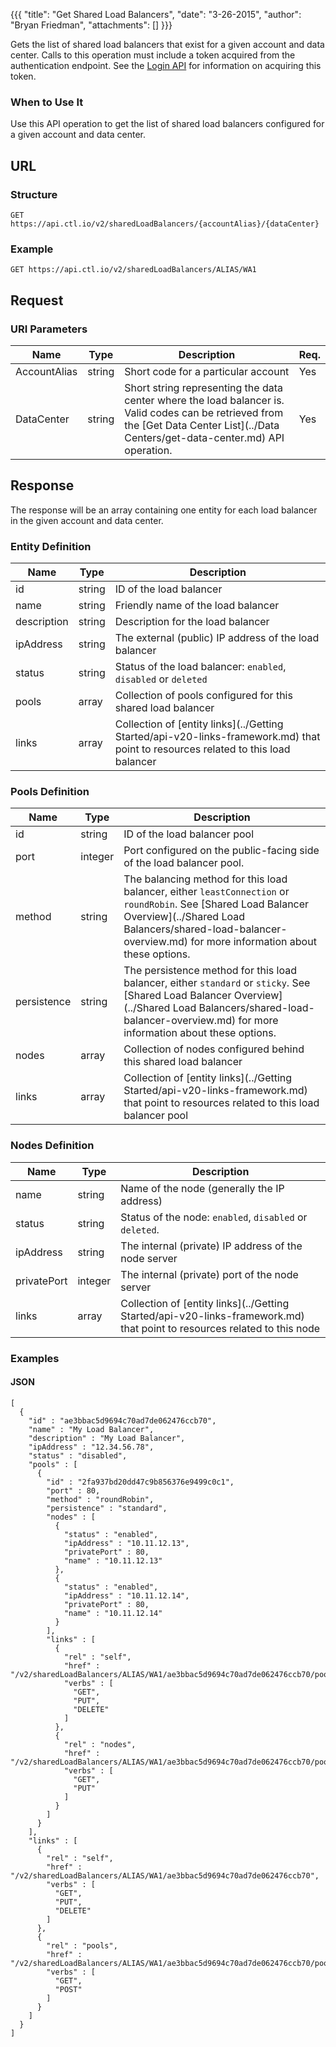 {{{
  "title": "Get Shared Load Balancers",
  "date": "3-26-2015",
  "author": "Bryan Friedman",
  "attachments": []
}}}

Gets the list of shared load balancers that exist for a given account and data center. Calls to this operation must include a token acquired from the authentication endpoint. See the [Login API](../Authentication/login.md) for information on acquiring this token.

### When to Use It

Use this API operation to get the list of shared load balancers configured for a given account and data center.

## URL

### Structure

    GET https://api.ctl.io/v2/sharedLoadBalancers/{accountAlias}/{dataCenter}

### Example

    GET https://api.ctl.io/v2/sharedLoadBalancers/ALIAS/WA1

## Request

### URI Parameters

| Name | Type | Description | Req. |
| --- | --- | --- | --- |
| AccountAlias | string | Short code for a particular account | Yes |
| DataCenter | string | Short string representing the data center where the load balancer is. Valid codes can be retrieved from the [Get Data Center List](../Data Centers/get-data-center.md) API operation. | Yes |

## Response

The response will be an array containing one entity for each load balancer in the given account and data center.

### Entity Definition

| Name | Type | Description |
| --- | --- | --- |
| id | string | ID of the load balancer |
| name | string | Friendly name of the load balancer |
| description | string | Description for the load balancer |
| ipAddress | string | The external (public) IP address of the load balancer |
| status | string | Status of the load balancer: `enabled`, `disabled` or `deleted` |
| pools | array | Collection of pools configured for this shared load balancer |
| links | array | Collection of [entity links](../Getting Started/api-v20-links-framework.md) that point to resources related to this load balancer |


### Pools Definition

| Name | Type | Description |
| --- | --- | --- |
| id | string | ID of the load balancer pool |
| port | integer | Port configured on the public-facing side of the load balancer pool. |
| method | string | The balancing method for this load balancer, either `leastConnection` or `roundRobin`. See [Shared Load Balancer Overview](../Shared Load Balancers/shared-load-balancer-overview.md) for more information about these options. |
| persistence | string | The persistence method for this load balancer, either `standard` or `sticky`. See [Shared Load Balancer Overview](../Shared Load Balancers/shared-load-balancer-overview.md) for more information about these options. |
| nodes | array | Collection of nodes configured behind this shared load balancer |
| links | array | Collection of [entity links](../Getting Started/api-v20-links-framework.md) that point to resources related to this load balancer pool |

### Nodes Definition

| Name | Type | Description |
| --- | --- | --- |
| name | string | Name of the node (generally the IP address) |
| status | string | Status of the node: `enabled`, `disabled` or `deleted`. |
| ipAddress | string | The internal (private) IP address of the node server |
| privatePort | integer | The internal (private) port of the node server |
| links | array | Collection of [entity links](../Getting Started/api-v20-links-framework.md) that point to resources related to this node |

### Examples

#### JSON

    [
      {
        "id" : "ae3bbac5d9694c70ad7de062476ccb70",
        "name" : "My Load Balancer",
        "description" : "My Load Balancer",
        "ipAddress" : "12.34.56.78",
        "status" : "disabled",
        "pools" : [
          {
            "id" : "2fa937bd20dd47c9b856376e9499c0c1",
            "port" : 80,
            "method" : "roundRobin",
            "persistence" : "standard",
            "nodes" : [
              {
                "status" : "enabled",
                "ipAddress" : "10.11.12.13",
                "privatePort" : 80,
                "name" : "10.11.12.13"
              },
              {
                "status" : "enabled",
                "ipAddress" : "10.11.12.14",
                "privatePort" : 80,
                "name" : "10.11.12.14"
              }
            ],
            "links" : [
              {
                "rel" : "self",
                "href" : "/v2/sharedLoadBalancers/ALIAS/WA1/ae3bbac5d9694c70ad7de062476ccb70/pools/2fa937bd20dd47c9b856376e9499c0c1",
                "verbs" : [
                  "GET",
                  "PUT",
                  "DELETE"
                ]
              },
              {
                "rel" : "nodes",
                "href" : "/v2/sharedLoadBalancers/ALIAS/WA1/ae3bbac5d9694c70ad7de062476ccb70/pools/2fa937bd20dd47c9b856376e9499c0c1/nodes",
                "verbs" : [
                  "GET",
                  "PUT"
                ]
              }
            ]
          }
        ],
        "links" : [
          {
            "rel" : "self",
            "href" : "/v2/sharedLoadBalancers/ALIAS/WA1/ae3bbac5d9694c70ad7de062476ccb70",
            "verbs" : [
              "GET",
              "PUT",
              "DELETE"
            ]
          },
          {
            "rel" : "pools",
            "href" : "/v2/sharedLoadBalancers/ALIAS/WA1/ae3bbac5d9694c70ad7de062476ccb70/pools",
            "verbs" : [
              "GET",
              "POST"
            ]
          }
        ]
      }
    ]
